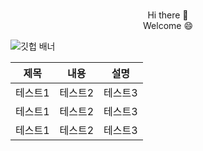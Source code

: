 <h1 style="background-color:#fff5f2;"></h1>
<bgcolor="#fff5f2">

<!--
**im-young/im-young** is a ✨ _special_ ✨ repository because its `README.md` (this file) appears on your GitHub profile.

Here are some ideas to get you started:

- 🔭 I’m currently working on ...
- 🌱 I’m currently learning ...
- 👯 I’m looking to collaborate on ...
- 🤔 I’m looking for help with ...
- 💬 Ask me about ...
- 📫 How to reach me: ...
- 😄 Pronouns: ...
- ⚡ Fun fact: ...
-->
<!-- 파도/시간별 색상변경 필요하면 사용하기-->
<!-- 사용하는 거 -->
<!--<img src="https://capsule-render.vercel.app/api?type=waving&color=timeGradient&height=300&section=header&text=welcome&fontSize=90&animation=fadeIn&desc=im-young%20github&descSize=20&&descAlignY=70" />-->




<!-- 검은색 띄
![reversal](https://capsule-render.vercel.app/api?type=rect&text=RECT&fontAlign=30&fontSize=30&desc=Use%20theme&descAlign=60&descAlignY=50&theme=radical) -->
<center> Hi there 👋 </center>
<center> Welcome 😄</center>

![깃헙 배너](https://user-images.githubusercontent.com/111354589/211505267-aedb12f0-b925-47cc-a69b-3dd80f88bfc0.png)

|제목|내용|설명|
|------|---|---|
|테스트1|테스트2|테스트3|
|테스트1|테스트2|테스트3|
|테스트1|테스트2|테스트3|

